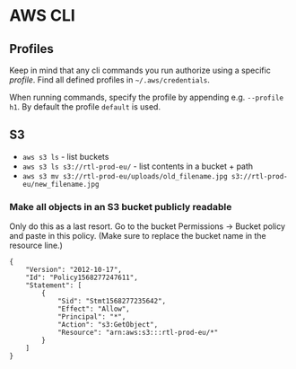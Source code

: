# AWS CLI


## Profiles

Keep in mind that any cli commands you run authorize using a specific _profile_. Find all defined profiles in `~/.aws/credentials`.

When running commands, specify the profile by appending e.g. `--profile h1`. By default the profile `default` is used.


## S3

  * `aws s3 ls` - list buckets
  * `aws s3 ls s3://rtl-prod-eu/` - list contents in a bucket + path
  * `aws s3 mv s3://rtl-prod-eu/uploads/old_filename.jpg s3://rtl-prod-eu/new_filename.jpg`


### Make all objects in an S3 bucket publicly readable

Only do this as a last resort.
Go to the bucket Permissions -> Bucket policy and paste in this policy.
(Make sure to replace the bucket name in the resource line.)

```
{
    "Version": "2012-10-17",
    "Id": "Policy1568277247611",
    "Statement": [
        {
            "Sid": "Stmt1568277235642",
            "Effect": "Allow",
            "Principal": "*",
            "Action": "s3:GetObject",
            "Resource": "arn:aws:s3:::rtl-prod-eu/*"
        }
    ]
}
```
